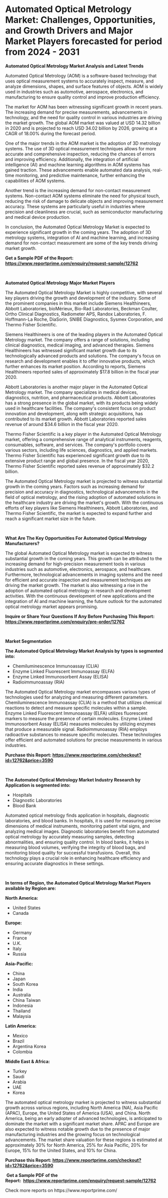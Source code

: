 <p><h1>Automated Optical Metrology Market: Challenges, Opportunities, and Growth Drivers and Major Market Players forecasted for period from 2024 - 2031</h1></p><p><strong>Automated Optical Metrology Market Analysis and Latest Trends</strong></p>
<p><p>Automated Optical Metrology (AOM) is a software-based technology that uses optical measurement systems to accurately inspect, measure, and analyze dimensions, shapes, and surface features of objects. AOM is widely used in industries such as automotive, aerospace, electronics, and manufacturing to ensure quality control and improve production efficiency.</p><p>The market for AOM has been witnessing significant growth in recent years. The increasing demand for precise measurements, advancements in technology, and the need for quality control in various industries are driving the market growth. The global AOM market was valued at USD 14.32 billion in 2020 and is projected to reach USD 34.02 billion by 2026, growing at a CAGR of 18.00% during the forecast period.</p><p>One of the major trends in the AOM market is the adoption of 3D metrology systems. The use of 3D optical measurement techniques allows for more accurate and comprehensive inspection, reducing the chances of errors and improving efficiency. Additionally, the integration of artificial intelligence (AI) and machine learning algorithms in AOM systems has gained traction. These advancements enable automated data analysis, real-time monitoring, and predictive maintenance, further enhancing the capabilities of AOM systems.</p><p>Another trend is the increasing demand for non-contact measurement systems. Non-contact AOM systems eliminate the need for physical touch, reducing the risk of damage to delicate objects and improving measurement accuracy. These systems are particularly useful in industries where precision and cleanliness are crucial, such as semiconductor manufacturing and medical device production.</p><p>In conclusion, the Automated Optical Metrology Market is expected to experience significant growth in the coming years. The adoption of 3D metrology systems, integration of AI and machine learning, and increasing demand for non-contact measurement are some of the key trends driving market growth.</p></p>
<p><strong>Get a Sample PDF of the Report:&nbsp; <a href="https://www.reportprime.com/enquiry/request-sample/12762">https://www.reportprime.com/enquiry/request-sample/12762</a></strong></p>
<p>&nbsp;</p>
<p><strong>Automated Optical Metrology Major Market Players</strong></p>
<p><p>The Automated Optical Metrology Market is highly competitive, with several key players driving the growth and development of the industry. Some of the prominent companies in this market include Siemens Healthineers, Abbott Laboratories, bioMérieux, Bio-Rad Laboratories, Beckman Coulter, Ortho Clinical Diagnostics, Radiometer APS, Randox Laboratories, F. Hoffmann-La Roche, DiaSorin, SNIBE Diagnostics, Sysmex Corporation, and Thermo Fisher Scientific.</p><p>Siemens Healthineers is one of the leading players in the Automated Optical Metrology market. The company offers a range of solutions, including clinical diagnostics, medical imaging, and advanced therapies. Siemens Healthineers has witnessed significant market growth due to its technologically advanced products and solutions. The company's focus on research and development enables it to offer innovative products, which further enhances its market position. According to reports, Siemens Healthineers reported sales of approximately $17.8 billion in the fiscal year 2020.</p><p>Abbott Laboratories is another major player in the Automated Optical Metrology market. The company specializes in medical devices, diagnostics, nutrition, and pharmaceutical products. Abbott Laboratories has a strong presence in the global market, with its products being widely used in healthcare facilities. The company's consistent focus on product innovation and development, along with strategic acquisitions, has contributed to its market growth. Abbott Laboratories reported sales revenue of around $34.6 billion in the fiscal year 2020.</p><p>Thermo Fisher Scientific is a key player in the Automated Optical Metrology market, offering a comprehensive range of analytical instruments, reagents, consumables, software, and services. The company's portfolio covers various sectors, including life sciences, diagnostics, and applied markets. Thermo Fisher Scientific has experienced significant growth due to its extensive product range and global presence. In the fiscal year 2020, Thermo Fisher Scientific reported sales revenue of approximately $32.2 billion.</p><p>The Automated Optical Metrology market is projected to witness substantial growth in the coming years. Factors such as increasing demand for precision and accuracy in diagnostics, technological advancements in the field of optical metrology, and the rising adoption of automated solutions in the healthcare industry are driving the market's growth. With the continuous efforts of key players like Siemens Healthineers, Abbott Laboratories, and Thermo Fisher Scientific, the market is expected to expand further and reach a significant market size in the future.</p></p>
<p>&nbsp;</p>
<p><strong>What Are The Key Opportunities For Automated Optical Metrology Manufacturers?</strong></p>
<p><p>The global Automated Optical Metrology market is expected to witness substantial growth in the coming years. This growth can be attributed to the increasing demand for high-precision measurement tools in various industries such as automotive, electronics, aerospace, and healthcare. Furthermore, technological advancements in imaging systems and the need for efficient and accurate inspection and measurement techniques are driving the market growth. The market is also witnessing a rise in the adoption of automated optical metrology in research and development activities. With the continuous development of new applications and the integration of AI and machine learning, the future outlook for the automated optical metrology market appears promising.</p></p>
<p><strong>Inquire or Share Your Questions If Any Before Purchasing This Report: <a href="https://www.reportprime.com/enquiry/pre-order/12762">https://www.reportprime.com/enquiry/pre-order/12762</a></strong></p>
<p>&nbsp;</p>
<p><strong>Market Segmentation</strong></p>
<p><strong>The Automated Optical Metrology Market Analysis by types is segmented into:</strong></p>
<p><ul><li>Chemiluminescence Immunoassay (CLIA)</li><li>Enzyme Linked Fluorescent Immunoassay (ELFA)</li><li>Enzyme Linked Immunosorbent Assay (ELISA)</li><li>Radioimmunoassay (RIA)</li></ul></p>
<p><p>The Automated Optical Metrology market encompasses various types of technologies used for analyzing and measuring different parameters. Chemiluminescence Immunoassay (CLIA) is a method that utilizes chemical reactions to detect and measure specific molecules within a sample. Enzyme Linked Fluorescent Immunoassay (ELFA) utilizes fluorescent markers to measure the presence of certain molecules. Enzyme Linked Immunosorbent Assay (ELISA) measures molecules by utilizing enzymes that produce a measurable signal. Radioimmunoassay (RIA) employs radioactive substances to measure specific molecules. These technologies offer efficient and automated solutions for precise measurements in various industries.</p></p>
<p><strong>Purchase this Report:&nbsp;<a href="https://www.reportprime.com/checkout?id=12762&price=3590">https://www.reportprime.com/checkout?id=12762&price=3590</a></strong></p>
<p>&nbsp;</p>
<p><strong>The Automated Optical Metrology Market Industry Research by Application is segmented into:</strong></p>
<p><ul><li>Hospitals</li><li>Diagnostic Laboratories</li><li>Blood Bank</li></ul></p>
<p><p>Automated optical metrology finds application in hospitals, diagnostic laboratories, and blood banks. In hospitals, it is used for measuring precise dimensions of medical instruments, monitoring patient vital signs, and analyzing medical images. Diagnostic laboratories benefit from automated optical metrology by accurately measuring samples, detecting abnormalities, and ensuring quality control. In blood banks, it helps in measuring blood volumes, verifying the integrity of blood bags, and monitoring blood quality for successful transfusions. Overall, this technology plays a crucial role in enhancing healthcare efficiency and ensuring accurate diagnostics in these settings.</p></p>
<p>&nbsp;</p>
<p><strong>In terms of Region, the Automated Optical Metrology Market Players available by Region are:</strong></p>
<p>
    <p> <strong> North America: </strong>
        <ul>
            <li>United States</li>
            <li>Canada</li>
        </ul>
        </p> 
    <p> <strong> Europe: </strong>
        <ul>
            <li>Germany</li>
            <li>France</li>
            <li>U.K.</li>
            <li>Italy</li>
            <li>Russia</li>
        </ul>
        </p> 
    <p> <strong> Asia-Pacific: </strong>
        <ul>
            <li>China</li>
            <li>Japan</li>
            <li>South Korea</li>
            <li>India</li>
            <li>Australia</li>
            <li>China Taiwan</li>
            <li>Indonesia</li>
            <li>Thailand</li>
            <li>Malaysia</li>
        </ul>
        </p> 
    <p> <strong> Latin America: </strong>
        <ul>
            <li>Mexico</li>
            <li>Brazil</li>
            <li>Argentina Korea</li>
            <li>Colombia</li>
        </ul>
        </p> 
    <p> <strong> Middle East & Africa: </strong>
        <ul>
            <li>Turkey</li>
            <li>Saudi</li>
            <li>Arabia</li>
            <li>UAE</li>
            <li>Korea</li>
        </ul>
    </p>
    </p>
<p><p>The automated optical metrology market is projected to witness substantial growth across various regions, including North America (NA), Asia Pacific (APAC), Europe, the United States of America (USA), and China. North America, being an early adopter of advanced technologies, is anticipated to dominate the market with a significant market share. APAC and Europe are also expected to witness notable growth due to the presence of major manufacturing industries and the growing focus on technological advancements. The market share valuation for these regions is estimated at approximately 30% for North America, 25% for Asia Pacific, 20% for Europe, 15% for the United States, and 10% for China.</p></p>
<p><strong>Purchase this Report: <a href="https://www.reportprime.com/checkout?id=12762&price=3590">https://www.reportprime.com/checkout?id=12762&price=3590</a></strong></p>
<p>&nbsp;<strong>Get a Sample PDF of the Report:&nbsp;&nbsp;<a href="https://www.reportprime.com/enquiry/request-sample/12762">https://www.reportprime.com/enquiry/request-sample/12762</a></strong></p>
<p><strong></strong></p>
<p>Check more reports on https://www.reportprime.com/</p>